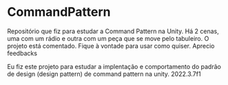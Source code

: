 # CommandPattern
Repositório que fiz para estudar a Command Pattern na Unity. Há 2 cenas, uma com um rádio e outra com um peça que se move pelo tabuleiro. O projeto está comentado. Fique à vontade para usar como quiser. Aprecio feedbacks

Eu fiz este projeto para estudar a implentação e comportamento do padrão de design (design pattern) de command pattern na unity.
2022.3.7f1
